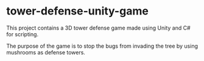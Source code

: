 # tower-defense-unity-game

This project contains a 3D tower defense game made using Unity and C# for scripting.

The purpose of the game is to stop the bugs from invading the tree by using mushrooms as defense towers.
